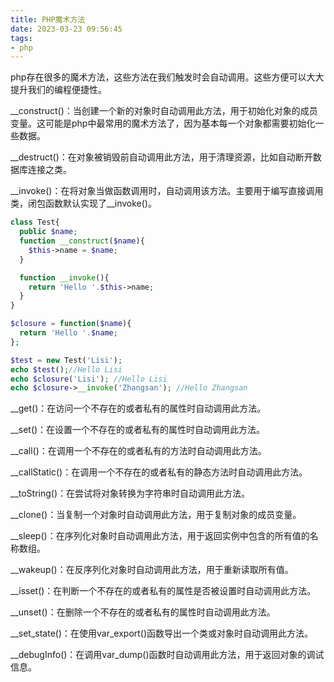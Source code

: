 ```yaml
---
title: PHP魔术方法
date: 2023-03-23 09:56:45
tags:
- php
---
```



php存在很多的魔术方法，这些方法在我们触发时会自动调用。这些方便可以大大提升我们的编程便捷性。

__construct()：当创建一个新的对象时自动调用此方法，用于初始化对象的成员变量。这可能是php中最常用的魔术方法了，因为基本每一个对象都需要初始化一些数据。

__destruct()：在对象被销毁前自动调用此方法，用于清理资源，比如自动断开数据库连接之类。

__invoke()：在将对象当做函数调用时，自动调用该方法。主要用于编写直接调用类，闭包函数默认实现了__invoke()。

```php
class Test{
  public $name;
  function __construct($name){
    $this->name = $name;
  }

  function __invoke(){
    return 'Hello '.$this->name;
  }
}

$closure = function($name){
  return 'Hello '.$name;
};

$test = new Test('Lisi');
echo $test();//Hello Lisi
echo $closure('Lisi'); //Hello Lisi
echo $closure->__invoke('Zhangsan'); //Hello Zhangsan
```

__get()：在访问一个不存在的或者私有的属性时自动调用此方法。

__set()：在设置一个不存在的或者私有的属性时自动调用此方法。

__call()：在调用一个不存在的或者私有的方法时自动调用此方法。

__callStatic()：在调用一个不存在的或者私有的静态方法时自动调用此方法。

__toString()：在尝试将对象转换为字符串时自动调用此方法。

__clone()：当复制一个对象时自动调用此方法，用于复制对象的成员变量。

__sleep()：在序列化对象时自动调用此方法，用于返回实例中包含的所有值的名称数组。

__wakeup()：在反序列化对象时自动调用此方法，用于重新读取所有值。

__isset()：在判断一个不存在的或者私有的属性是否被设置时自动调用此方法。

__unset()：在删除一个不存在的或者私有的属性时自动调用此方法。

__set_state()：在使用var_export()函数导出一个类或对象时自动调用此方法。

__debugInfo()：在调用var_dump()函数时自动调用此方法，用于返回对象的调试信息。